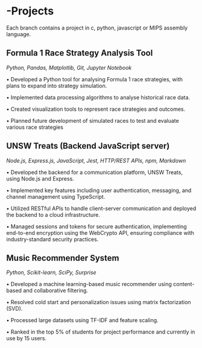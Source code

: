 # -Projects
Each branch contains a project in c, python, javascript or MIPS assembly language.

## Formula 1 Race Strategy Analysis Tool

*Python, Pandas, Matplotlib, Git, Jupyter Notebook*

•	Developed a Python tool for analysing Formula 1 race strategies, with plans to expand into strategy simulation.

•	Implemented data processing algorithms to analyse historical race data.

•	Created visualization tools to represent race strategies and outcomes.

•	Planned future development of simulated races to test and evaluate various race strategies

## UNSW Treats (Backend JavaScript server)

*Node.js, Express.js, JavaScript, Jest, HTTP/REST APIs, npm, Markdown*

•	Developed the backend for a communication platform, UNSW Treats, using Node.js and Express.

•	Implemented key features including user authentication, messaging, and channel management using TypeScript.

•	Utilized RESTful APIs to handle client-server communication and deployed the backend to a cloud infrastructure.

•	Managed sessions and tokens for secure authentication, implementing end-to-end encryption using the WebCrypto API, ensuring compliance with industry-standard security practices.

## Music Recommender System

*Python, Scikit-learn, SciPy, Surprise*

•	Developed a machine learning-based music recommender using content-based and collaborative filtering.

•	Resolved cold start and personalization issues using matrix factorization (SVD).

•	Processed large datasets using TF-IDF and feature scaling.

•	Ranked in the top 5% of students for project performance and currently in use by 15 users.

